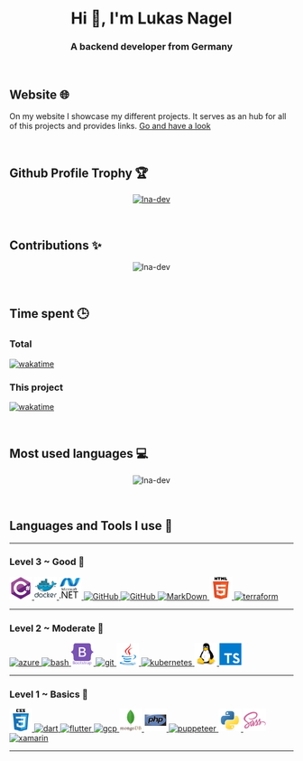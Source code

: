 <h1 align="center">Hi 👋, I'm Lukas Nagel</h1>
<h3 align="center">A backend developer from Germany</h3>
<br>

## Website 🌐

On my website I showcase my different projects. It serves as an hub for all of this projects and provides links.
[Go and have a look](https://lna-dev.com)

<br>

<!--  -->

## Github Profile Trophy 🏆

<p align="center"> <a href="https://github.com/ryo-ma/github-profile-trophy"><img src="https://github-profile-trophy.vercel.app/?username=lna-dev" alt="lna-dev" /></a> </p>
<br>

## Contributions ✨

<p align="center"><img src="https://github-readme-streak-stats.herokuapp.com/?user=lna-dev&" alt="lna-dev" /></p>
<br>

## Time spent 🕒

### Total

[![wakatime](https://wakatime.com/badge/user/d37401d6-1566-41ea-b7ab-8cc7d2c9f55b.svg)](https://wakatime.com/@d37401d6-1566-41ea-b7ab-8cc7d2c9f55b)

### This project

[![wakatime](https://wakatime.com/badge/user/d37401d6-1566-41ea-b7ab-8cc7d2c9f55b/project/30bc0bbb-b4c4-4c80-b09e-6a65580b9d8f.svg)](https://wakatime.com/badge/user/d37401d6-1566-41ea-b7ab-8cc7d2c9f55b/project/30bc0bbb-b4c4-4c80-b09e-6a65580b9d8f)

<br>

## Most used languages 💻

<p align="center"><img src="https://github-readme-stats.vercel.app/api/top-langs?username=lna-dev&show_icons=true&locale=en&layout=compact" alt="lna-dev" /></p>

<br>

<!--  -->

## Languages and Tools I use 🔧

<!-- TODO REST, GithubActions, Azure Pipelines-->

---

### Level 3 ~ Good 🥇

<p align="left">
<a href="https://www.w3schools.com/cs/" target="_blank" rel="noreferrer"> <img src="https://raw.githubusercontent.com/devicons/devicon/master/icons/csharp/csharp-original.svg" alt="csharp" width="40" height="40"/> </a>
<a href="https://www.docker.com/" target="_blank" rel="noreferrer"> <img src="https://raw.githubusercontent.com/devicons/devicon/master/icons/docker/docker-original-wordmark.svg" alt="docker" width="40" height="40"/> </a>
<a href="https://dotnet.microsoft.com/" target="_blank" rel="noreferrer"> <img src="https://raw.githubusercontent.com/devicons/devicon/master/icons/dot-net/dot-net-original-wordmark.svg" alt="dotnet" width="40" height="40"/> </a>
<a href="https://github.com/" target="_blank" rel="noreferrer"> <img src="https://www.vectorlogo.zone/logos/github/github-icon.svg" alt="GitHub" width="40" height="40"/> </a>
<a href="https://nuget.org/" target="_blank" rel="noreferrer"> <img src="https://www.vectorlogo.zone/logos/nuget/nuget-icon.svg" alt="GitHub" width="40" height="40"/> </a>
<a href="https://www.markdownguide.org/" target="_blank" rel="noreferrer"> <img src="https://www.vectorlogo.zone/logos/markdown-here/markdown-here-icon.svg" alt="MarkDown" width="40" height="40"/> </a>
<a href="https://www.w3.org/html/" target="_blank" rel="noreferrer"> <img src="https://raw.githubusercontent.com/devicons/devicon/master/icons/html5/html5-original-wordmark.svg" alt="html5" width="40" height="40"/> </a>
<a href="https://www.terraform.io/"> <img src="https://www.vectorlogo.zone/logos/terraformio/terraformio-icon.svg" alt="terraform" width="40" height="40"> </a>
</p>

---

### Level 2 ~ Moderate 🥈

<p align="left">
<a href="https://azure.microsoft.com/en-in/" target="_blank" rel="noreferrer"> <img src="https://www.vectorlogo.zone/logos/microsoft_azure/microsoft_azure-icon.svg" alt="azure" width="40" height="40"/> </a>
<a href="https://www.gnu.org/software/bash/" target="_blank" rel="noreferrer"> <img src="https://www.vectorlogo.zone/logos/gnu_bash/gnu_bash-icon.svg" alt="bash" width="40" height="40"/>
</a> <a href="https://getbootstrap.com" target="_blank" rel="noreferrer"> <img src="https://raw.githubusercontent.com/devicons/devicon/master/icons/bootstrap/bootstrap-plain-wordmark.svg" alt="bootstrap" width="40" height="40"/> </a>
<a href="https://git-scm.com/" target="_blank" rel="noreferrer"> <img src="https://www.vectorlogo.zone/logos/git-scm/git-scm-icon.svg" alt="git" width="40" height="40"/> </a>
<a href="https://www.java.com" target="_blank" rel="noreferrer"> <img src="https://raw.githubusercontent.com/devicons/devicon/master/icons/java/java-original.svg" alt="java" width="40" height="40"/> </a>
<a href="https://kubernetes.io" target="_blank" rel="noreferrer"> <img src="https://www.vectorlogo.zone/logos/kubernetes/kubernetes-icon.svg" alt="kubernetes" width="40" height="40"/> </a>
<a href="https://www.linux.org/" target="_blank" rel="noreferrer"> <img src="https://raw.githubusercontent.com/devicons/devicon/master/icons/linux/linux-original.svg" alt="linux" width="40" height="40"/> </a>
<a href="https://www.typescriptlang.org/" target="_blank" rel="noreferrer"> <img src="https://raw.githubusercontent.com/devicons/devicon/master/icons/typescript/typescript-original.svg" alt="typescript" width="40" height="40"/> </a>
</p>

---

### Level 1 ~ Basics 🥉

<p align="left">
<a href="https://www.w3schools.com/css/" target="_blank" rel="noreferrer"> <img src="https://raw.githubusercontent.com/devicons/devicon/master/icons/css3/css3-original-wordmark.svg" alt="css3" width="40" height="40"/> </a>
<a href="https://dart.dev" target="_blank" rel="noreferrer"> <img src="https://www.vectorlogo.zone/logos/dartlang/dartlang-icon.svg" alt="dart" width="40" height="40"/> </a>
<a href="https://flutter.dev" target="_blank" rel="noreferrer"> <img src="https://www.vectorlogo.zone/logos/flutterio/flutterio-icon.svg" alt="flutter" width="40" height="40"/> </a>
<a href="https://cloud.google.com" target="_blank" rel="noreferrer"> <img src="https://www.vectorlogo.zone/logos/google_cloud/google_cloud-icon.svg" alt="gcp" width="40" height="40"/> </a>
<a href="https://www.mongodb.com/" target="_blank" rel="noreferrer"> <img src="https://raw.githubusercontent.com/devicons/devicon/master/icons/mongodb/mongodb-original-wordmark.svg" alt="mongodb" width="40" height="40"/> </a>
<a href="https://www.php.net" target="_blank" rel="noreferrer"> <img src="https://raw.githubusercontent.com/devicons/devicon/master/icons/php/php-original.svg" alt="php" width="40" height="40"/> </a>
<a href="https://github.com/puppeteer/puppeteer" target="_blank" rel="noreferrer"> <img src="https://www.vectorlogo.zone/logos/pptrdev/pptrdev-official.svg" alt="puppeteer" width="40" height="40"/> </a>
<a href="https://www.python.org" target="_blank" rel="noreferrer"> <img src="https://raw.githubusercontent.com/devicons/devicon/master/icons/python/python-original.svg" alt="python" width="40" height="40"/> </a>
<a href="https://sass-lang.com" target="_blank" rel="noreferrer"> <img src="https://raw.githubusercontent.com/devicons/devicon/master/icons/sass/sass-original.svg" alt="sass" width="40" height="40"/> </a>
<a href="https://dotnet.microsoft.com/apps/xamarin" target="_blank" rel="noreferrer"> <img src="https://raw.githubusercontent.com/detain/svg-logos/780f25886640cef088af994181646db2f6b1a3f8/svg/xamarin.svg" alt="xamarin" width="40" height="40"/> </a>
</p>

---

<!--  -->
